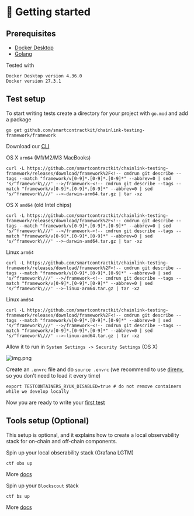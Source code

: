 # 🚀 Getting started

## Prerequisites
- [Docker Desktop](https://www.docker.com/products/docker-desktop/)
- [Golang](https://go.dev/doc/install)

Tested with
```
Docker Desktop version 4.36.0
Docker version 27.3.1
```

## Test setup

To start writing tests create a directory for your project with `go.mod` and add a package
```
go get github.com/smartcontractkit/chainlink-testing-framework/framework
```

Download our [CLI](https://github.com/smartcontractkit/chainlink-testing-framework/releases/tag/framework%2Fv0.1.8)

OS X `arm64` (M1/M2/M3 MacBooks)
```
curl -L https://github.com/smartcontractkit/chainlink-testing-framework/releases/download/framework%2F<!-- cmdrun git describe --tags --match "framework/v[0-9]*.[0-9]*.[0-9]*" --abbrev=0 | sed 's/^framework\///' -->/framework-<!-- cmdrun git describe --tags --match "framework/v[0-9]*.[0-9]*.[0-9]*" --abbrev=0 | sed 's/^framework\///' -->-darwin-arm64.tar.gz | tar -xz
```

OS X `amd64` (old Intel chips)
```
curl -L https://github.com/smartcontractkit/chainlink-testing-framework/releases/download/framework%2F<!-- cmdrun git describe --tags --match "framework/v[0-9]*.[0-9]*.[0-9]*" --abbrev=0 | sed 's/^framework\///' -->/framework-<!-- cmdrun git describe --tags --match "framework/v[0-9]*.[0-9]*.[0-9]*" --abbrev=0 | sed 's/^framework\///' -->-darwin-amd64.tar.gz | tar -xz
```
Linux `arm64`
```
curl -L https://github.com/smartcontractkit/chainlink-testing-framework/releases/download/framework%2F<!-- cmdrun git describe --tags --match "framework/v[0-9]*.[0-9]*.[0-9]*" --abbrev=0 | sed 's/^framework\///' -->/framework-<!-- cmdrun git describe --tags --match "framework/v[0-9]*.[0-9]*.[0-9]*" --abbrev=0 | sed 's/^framework\///' -->-linux-arm64.tar.gz | tar -xz
```

Linux `amd64`
```
curl -L https://github.com/smartcontractkit/chainlink-testing-framework/releases/download/framework%2F<!-- cmdrun git describe --tags --match "framework/v[0-9]*.[0-9]*.[0-9]*" --abbrev=0 | sed 's/^framework\///' -->/framework-<!-- cmdrun git describe --tags --match "framework/v[0-9]*.[0-9]*.[0-9]*" --abbrev=0 | sed 's/^framework\///' -->-linux-amd64.tar.gz | tar -xz
```

Allow it to run in `System Settings -> Security Settings` (OS X)

![img.png](images/img.png)


Create an `.envrc` file and do `source .envrc` (we recommend to use [direnv](https://direnv.net/), so you don't need to load it every time)
```
export TESTCONTAINERS_RYUK_DISABLED=true # do not remove containers while we develop locally
```

Now you are ready to write your [first test](./first_test.md)

## Tools setup (Optional)

This setup is optional, and it explains how to create a local observability stack for on-chain and off-chain components.

Spin up your local obserability stack (Grafana LGTM)
```
ctf obs up
```
More [docs](observability/observability_stack.md)

Spin up your `Blockscout` stack
```
ctf bs up
```
More [docs](observability/blockscout.md)